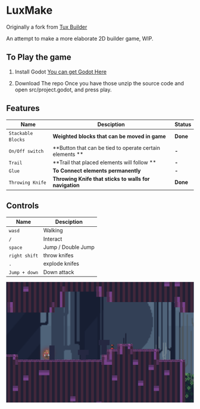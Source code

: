 # LuxMake 
Originally a fork from [Tux Builder](https://github.com/Alzter/TuxBuilder)

An attempt to make a more elaborate 2D builder game, WIP.


## To Play the game
1. Install Godot
[You can get Godot Here](https://godotengine.org/)

2. Download The repo 
Once you have those unzip the source code and open src/project.godot, and press play.

## Features 
Name | Desciption | Status
--- | --- | ---
`Stackable Blocks` | **Weighted blocks that can be moved in game** | **Done**
`On/Off switch` | **Button that can be tied to operate certain elements ** | **-**
`Trail` | **Trail that placed elements will follow ** | **-**
`Glue` | **To Connect elements permanently** | **-**
`Throwing Knife` | **Throwing Knife that sticks to walls for navigation** | **Done**

## Controls

Name | Desciption 
--- | --- 
`wasd`| Walking
`/` | Interact
`space` | Jump / Double Jump
`right shift` | throw knifes
`.` | explode knifes
`Jump + down` | Down attack


![Screenshot](./LuxMake.png)
